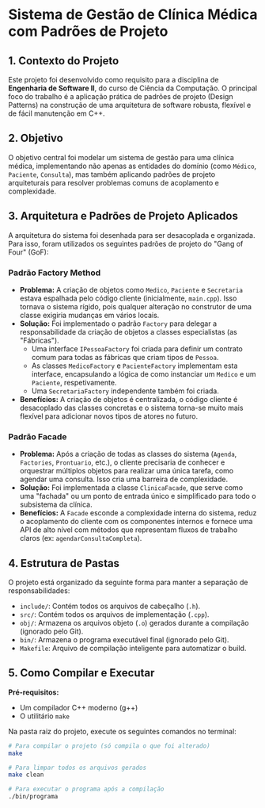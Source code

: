 # Sistema de Gestão de Clínica Médica com Padrões de Projeto

## 1. Contexto do Projeto

Este projeto foi desenvolvido como requisito para a disciplina de **Engenharia de Software II**, do curso de Ciência da Computação. O principal foco do trabalho é a aplicação prática de padrões de projeto (Design Patterns) na construção de uma arquitetura de software robusta, flexível e de fácil manutenção em C++.

## 2. Objetivo

O objetivo central foi modelar um sistema de gestão para uma clínica médica, implementando não apenas as entidades do domínio (como `Médico`, `Paciente`, `Consulta`), mas também aplicando padrões de projeto arquiteturais para resolver problemas comuns de acoplamento e complexidade.

## 3. Arquitetura e Padrões de Projeto Aplicados

A arquitetura do sistema foi desenhada para ser desacoplada e organizada. Para isso, foram utilizados os seguintes padrões de projeto do "Gang of Four" (GoF):

### Padrão Factory Method 

* **Problema:** A criação de objetos como `Medico`, `Paciente` e `Secretaria` estava espalhada pelo código cliente (inicialmente, `main.cpp`). Isso tornava o sistema rígido, pois qualquer alteração no construtor de uma classe exigiria mudanças em vários locais.
* **Solução:** Foi implementado o padrão `Factory` para delegar a responsabilidade da criação de objetos a classes especialistas (as "Fábricas").
    * Uma interface `IPessoaFactory` foi criada para definir um contrato comum para todas as fábricas que criam tipos de `Pessoa`.
    * As classes `MedicoFactory` e `PacienteFactory` implementam esta interface, encapsulando a lógica de como instanciar um `Medico` e um `Paciente`, respetivamente.
    * Uma `SecretariaFactory` independente também foi criada.
* **Benefícios:** A criação de objetos é centralizada, o código cliente é desacoplado das classes concretas e o sistema torna-se muito mais flexível para adicionar novos tipos de atores no futuro.

### Padrão Facade 

* **Problema:** Após a criação de todas as classes do sistema (`Agenda`, `Factories`, `Prontuario`, etc.), o cliente precisaria de conhecer e orquestrar múltiplos objetos para realizar uma única tarefa, como agendar uma consulta. Isso cria uma barreira de complexidade.
* **Solução:** Foi implementada a classe `ClinicaFacade`, que serve como uma "fachada" ou um ponto de entrada único e simplificado para todo o subsistema da clínica.
* **Benefícios:** A `Facade` esconde a complexidade interna do sistema, reduz o acoplamento do cliente com os componentes internos e fornece uma API de alto nível com métodos que representam fluxos de trabalho claros (ex: `agendarConsultaCompleta`).

## 4. Estrutura de Pastas

O projeto está organizado da seguinte forma para manter a separação de responsabilidades:
* `include/`: Contém todos os arquivos de cabeçalho (`.h`).
* `src/`: Contém todos os arquivos de implementação (`.cpp`).
* `obj/`: Armazena os arquivos objeto (`.o`) gerados durante a compilação (ignorado pelo Git).
* `bin/`: Armazena o programa executável final (ignorado pelo Git).
* `Makefile`: Arquivo de compilação inteligente para automatizar o build.

## 5. Como Compilar e Executar

**Pré-requisitos:**
* Um compilador C++ moderno (g++)
* O utilitário `make`

Na pasta raiz do projeto, execute os seguintes comandos no terminal:

```bash
# Para compilar o projeto (só compila o que foi alterado)
make

# Para limpar todos os arquivos gerados
make clean

# Para executar o programa após a compilação
./bin/programa
```
